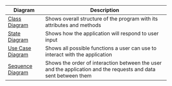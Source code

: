 |Diagram|Description|
|-------|-----------|
|[Class Diagram](https://github.com/alanlieu/CS151-Project/blob/main/diagrams/CS151%20Project%20UML%20Class%20Diagram.drawio.pdf) |Shows overall structure of the program with its attributes and methods|
|[State Diagram](https://github.com/alanlieu/CS151-Project/blob/main/diagrams/CS151%20Project%20State%20Diagram.drawio.pdf)       |Shows how the application will respond to user input|
|[Use Case Diagram](https://github.com/alanlieu/CS151-Project/blob/main/diagrams/Use%20Case%20Diagram.drawio.pdf)                 |Shows all possible functions a user can use to interact with the application|
|[Sequence Diagram](https://github.com/alanlieu/CS151-Project/blob/main/diagrams/CS151%20Project%20Sequence%20Diagram.drawio.pdf) |Shows the order of interaction between the user and the application and the requests and data sent between them|
